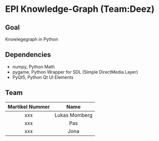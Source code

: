 # EPI Knowledge-Graph (Team:Deez)

## Goal
Knowlegegraph in Python
 
## Dependencies
- numpy, Python Math
- pygame, Python Wrapper for SDL (Simple DirectMedia Layer) 
- PyQt5, Python Qt UI Elements

## Team
|Martikel Nummer|Name|
|:-:|:-:|
|xxx|Lukas Momberg|
|xxx|Pas|
|xxx|Jona|

